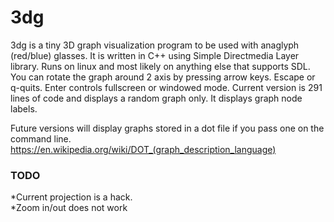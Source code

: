 # 3dg #
3dg is a tiny 3D graph visualization program to be used with anaglyph (red/blue) glasses.  It is written in C++ using Simple Directmedia Layer library.  Runs on linux and most likely on anything else that supports SDL.  You can rotate the graph around 2 axis by pressing arrow keys.  Escape or q-quits.  Enter controls fullscreen or windowed mode.  Current version is 291 lines of code and displays a random graph only. It displays graph node labels.

Future versions will display graphs stored in a dot file if you pass one on the command line. 
https://en.wikipedia.org/wiki/DOT_(graph_description_language)

### TODO ###
*Current projection is a hack.  
*Zoom in/out does not work
